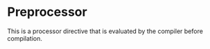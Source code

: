 # Preprocessor

This is a processor directive that is evaluated by the compiler before compilation.
